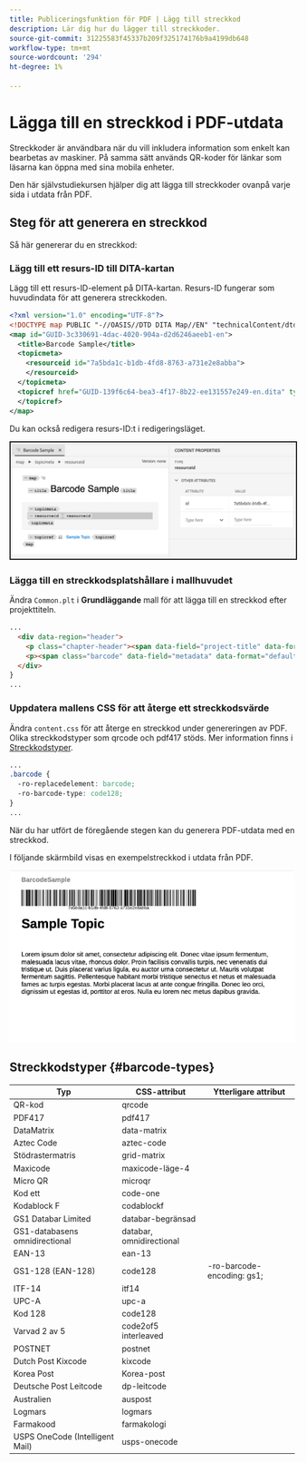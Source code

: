 ```yaml
---
title: Publiceringsfunktion för PDF | Lägg till streckkod
description: Lär dig hur du lägger till streckkoder.
source-git-commit: 31225583f45337b209f325174176b9a4199db648
workflow-type: tm+mt
source-wordcount: '294'
ht-degree: 1%

---
```


# Lägga till en streckkod i PDF-utdata

Streckkoder är användbara när du vill inkludera information som enkelt kan bearbetas av maskiner. På samma sätt används QR-koder för länkar som läsarna kan öppna med sina mobila enheter.

Den här självstudiekursen hjälper dig att lägga till streckkoder ovanpå varje sida i utdata från PDF.

## Steg för att generera en streckkod

Så här genererar du en streckkod:

### Lägg till ett resurs-ID till DITA-kartan

Lägg till ett resurs-ID-element på DITA-kartan. Resurs-ID fungerar som huvudindata för att generera streckkoden.

```xml
<?xml version="1.0" encoding="UTF-8"?>
<!DOCTYPE map PUBLIC "-//OASIS//DTD DITA Map//EN" "technicalContent/dtd/map.dtd">
<map id="GUID-3c330691-4dac-4020-904a-d2d6246aeeb1-en">
  <title>Barcode Sample</title>
  <topicmeta>
    <resourceid id="7a5bda1c-b1db-4fd8-8763-a731e2e8abba">
    </resourceid>
  </topicmeta>
  <topicref href="GUID-139f6c64-bea3-4f17-8b22-ee131557e249-en.dita" type="topic">
  </topicref>
</map>  
```

Du kan också redigera resurs-ID:t i redigeringsläget.

<img src="./assets/barcode-map.png" alt="Exempelutdata med streckkod" width="700" border="2px solid blue">


### Lägga till en streckkodsplatshållare i mallhuvudet

Ändra `Common.plt` i **Grundläggande** mall för att lägga till en streckkod efter projekttiteln.

```html
...
  <div data-region="header">
    <p class="chapter-header"><span data-field="project-title" data-format="default">Project Title</span> </p>
    <p><span class="barcode" data-field="metadata" data-format="default" data-subtype="//resourceid/@id">Resource ID (barcode)</span></p>
  </div>
} 
...
```


### Uppdatera mallens CSS för att återge ett streckkodsvärde

Ändra `content.css` för att återge en streckkod under genereringen av PDF. Olika streckkodstyper som qrcode och pdf417 stöds.  Mer information finns i [Streckkodstyper](#barcode-types).



```css
...
.barcode {
  -ro-replacedelement: barcode;
  -ro-barcode-type: code128;
}
...
```

När du har utfört de föregående stegen kan du generera PDF-utdata med en streckkod.

I följande skärmbild visas en exempelstreckkod i utdata från PDF.

<img src="./assets/barcode-output-sample.png" alt="Exempelutdata med streckkod" width="700">


## Streckkodstyper {#barcode-types}

| Typ | CSS-attribut | Ytterligare attribut |
| ------------------------------- | ----------------------- | -------------------------- |
| QR-kod | qrcode |                            |
| PDF417 | pdf417 |                            |
| DataMatrix | data-matrix |                            |
| Aztec Code | aztec-code |                            |
| Stödrastermatris | grid-matrix |                            |
| Maxicode | maxicode-läge-4 |                            |
| Micro QR | microqr |                            |
| Kod ett | code-one |                            |
| Kodablock F | codablockf |                            |
| GS1 Databar Limited | databar-begränsad |                            |
| GS1-databasens omnidirectional | databar, omnidirectional |                            |
| EAN-13 | ean-13 |                            |
| GS1-128 (EAN-128) | code128 | -ro-barcode-encoding: gs1; |
| ITF-14 | itf14 |                            |
| UPC-A | upc-a |                            |
| Kod 128 | code128 |                            |
| Varvad 2 av 5 | code2of5 interleaved |                            |
| POSTNET | postnet |                            |
| Dutch Post Kixcode | kixcode |                            |
| Korea Post | Korea-post |                            |
| Deutsche Post Leitcode | dp-leitcode |                            |
| Australien | auspost |                            |
| Logmars | logmars |                            |
| Farmakood | farmakologi |                            |
| USPS OneCode (Intelligent Mail) | usps-onecode |                            |



